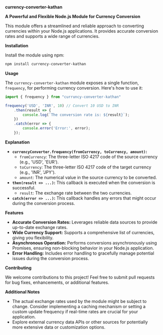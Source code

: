 **currency-converter-kathan**

**A Powerful and Flexible Node.js Module for Currency Conversion**

This module offers a streamlined and reliable approach to converting currencies within your Node.js applications. It provides accurate conversion rates and supports a wide range of currencies.

**Installation**

Install the module using npm:

```bash
npm install currency-converter-kathan
```

**Usage**

The `currency-converter-kathan` module exposes a single function, `frequency`, for performing currency conversion. Here's how to use it:

```javascript
import { frequency } from "curruncy-converter-kathan"

frequency('USD', 'INR', 10) // Convert 10 USD to INR
    .then(result => {
        console.log(`The conversion rate is: ${result}`);
    })
    .catch(error => {
        console.error('Error:', error);
    });
```

**Explanation**

- **`currencyConverter.frequency(fromCurrency, toCurrency, amount)`:**
    - `fromCurrency`: The three-letter ISO 4217 code of the source currency (e.g., 'USD', 'EUR').
    - `toCurrency`: The three-letter ISO 4217 code of the target currency (e.g., 'INR', 'JPY').
    - `amount`: The numerical value in the source currency to be converted.
- **`then(result => ...)`:** This callback is executed when the conversion is successful.
    - `result`: The exchange rate between the two currencies.
- **`catch(error => ...)`:** This callback handles any errors that might occur during the conversion process.

**Features**

- **Accurate Conversion Rates:** Leverages reliable data sources to provide up-to-date exchange rates.
- **Wide Currency Support:** Supports a comprehensive list of currencies, giving you flexibility.
- **Asynchronous Operation:** Performs conversions asynchronously using Promises, ensuring non-blocking behavior in your Node.js application.
- **Error Handling:** Includes error handling to gracefully manage potential issues during the conversion process.

**Contributing**

We welcome contributions to this project! Feel free to submit pull requests for bug fixes, enhancements, or additional features.

**Additional Notes**

- The actual exchange rates used by the module might be subject to change. Consider implementing a caching mechanism or setting a custom update frequency if real-time rates are crucial for your application.
- Explore external currency data APIs or other sources for potentially more extensive data or customization options.